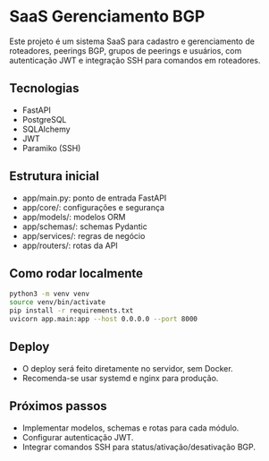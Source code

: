 # SaaS Gerenciamento BGP

Este projeto é um sistema SaaS para cadastro e gerenciamento de roteadores, peerings BGP, grupos de peerings e usuários, com autenticação JWT e integração SSH para comandos em roteadores.

## Tecnologias
- FastAPI
- PostgreSQL
- SQLAlchemy
- JWT
- Paramiko (SSH)

## Estrutura inicial
- app/main.py: ponto de entrada FastAPI
- app/core/: configurações e segurança
- app/models/: modelos ORM
- app/schemas/: schemas Pydantic
- app/services/: regras de negócio
- app/routers/: rotas da API

## Como rodar localmente
```bash
python3 -m venv venv
source venv/bin/activate
pip install -r requirements.txt
uvicorn app.main:app --host 0.0.0.0 --port 8000
```

## Deploy
- O deploy será feito diretamente no servidor, sem Docker.
- Recomenda-se usar systemd e nginx para produção.

## Próximos passos
- Implementar modelos, schemas e rotas para cada módulo.
- Configurar autenticação JWT.
- Integrar comandos SSH para status/ativação/desativação BGP.
